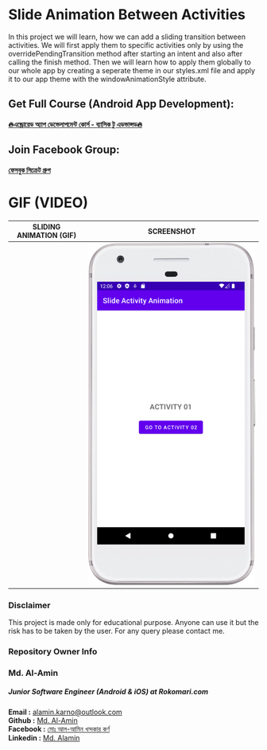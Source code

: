 # Slide Animation Between Activities
In this project we will learn, how we can add a sliding transition between activities. We will first apply them to specific activities only by using the overridePendingTransition method after starting an intent and also after calling the finish method. Then we will learn how to apply them globally to our whole app by creating a seperate theme in our styles.xml file and apply it to our app theme with the  windowAnimationStyle attribute.


## Get Full Course (Android App Development):

#### [🔥এন্ড্রোয়েড অ্যাপ ডেভেলাপমেন্ট কোর্স - ব্যাসিক টু এডভান্সড🔥](https://cutt.ly/oJxeUxL)

## Join Facebook Group:

#### [ফেসবুক সিক্রেট গ্রুপ](https://cutt.ly/QJxre0u)

# GIF (VIDEO)

|                                                                      SLIDING ANIMATION (GIF)                                                                      |                                                                    SCREENSHOT                                                                     |
|:-----------------------------------------------------------------------------------------------------------------------------------------------------------------:|:-------------------------------------------------------------------------------------------------------------------------------------------------:|
| <img scr="https://github.com/Android-App-Development-Instructory/Slide-Activity-Animation/blob/main/screenshots/slide_animation_between_activities.gif?raw=true"> | <img src="https://github.com/Android-App-Development-Instructory/Slide-Activity-Animation/blob/main/screenshots/slide_animation_in_activity.png"> |

### Disclaimer
This project is made only for educational purpose. Anyone can use it but the risk has to be taken by the user. For any query please contact me.

### Repository Owner Info

### Md. Al-Amin
##### Junior Software Engineer (Android & iOS) at Rokomari.com

__Email :__ [ alamin.karno@outlook.com ](mailto:alamin.karno@outlook.com) \
__Github :__ [Md. Al-Amin](https://github.com/alamin-karno) \
__Facebook :__ [মোঃ আল-আমিন খন্দকার কর্ণ](https://facebook.com/alamin.kanro786) \
__Linkedin :__ [Md. Alamin](https://www.linkedin.com/in/alaminkarno/)